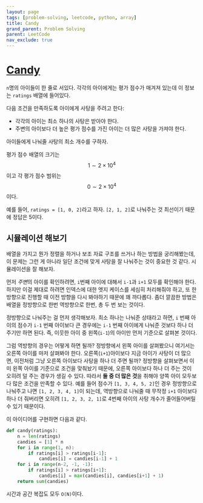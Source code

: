 ```yaml
---
layout: page
tags: [problem-solving, leetcode, python, array]
title: Candy
grand_parent: Problem Solving
parent: LeetCode
nav_exclude: true
---
```


# [Candy](https://leetcode.com/problems/candy/)

 `n`명의 아이들이 한 줄로 서있다. 각각의 아이에게는 평가 점수가 매겨져
 있는데 이 정보는 `ratings` 배열에 들어있다.

 다음 조건을 만족하도록 아이에게 사탕을 주려고 한다:
 - 각각의 아이는 최소 하나의 사탕은 받아야 한다.
 - 주변의 아이보다 더 높은 평가 점수를 가진 아이는 더 많은 사탕을
   가져야 한다.

 아이들에게 나눠줄 사탕의 최소 개수를 구하자.

 평가 점수 배열의 크기는 $$ 1 \sim 2 \times 10^4 $$ 이고 각 평가 점수
 범위는 $$ 0 \sim 2 \times 10^4$$ 이다.

 예를 들어, `ratings = [1, 0, 2]`라고 하자. `[2, 1, 2]`로 나눠주는 것
 최선이기 때문에 정답은 5이다.

## 시뮬레이션 해보기

 배열을 가지고 뭔가 정렬을 하거나 보조 자료 구조를 쓰거나 하는 방법을
 궁리해봤는데, 이 문제는 그런 게 아니라 일단 조건에 맞게 사탕을 잘
 나눠주는 것이 중요한 것 같다. 시뮬레이션을 잘 해보자.

 먼저 *주변*의 아이를 확인하려면, `i`번째 아이에 대해서 `i-1`과 `i+1`
 모두를 확인해야 한다. 하지만 이걸 제대로 하려면 인덱스에 대한 엣지
 케이스를 세심히 처리해줘야 하고, 또 한 방향으로 진행할 때 이전 방향을
 다시 봐야하기 때문에 꽤 까다롭다. 좀더 깔끔한 방법은 배열을
 정방향으로 한번 역방향으로 한번, 총 두 번 보는 것이다.

 정방향으로 나눠주는 걸 먼저 생각해보자. 최소 하나는 나눠준 상태라고
 하면, `i` 번째 아이의 점수가 `i-1` 번째 아이보다 큰 경우에는 `i-1`
 번째 아이에게 나눠준 것보다 하나 더 주기만 하면 된다. 즉, 이웃한 아이
 중 왼쪽(`i-1`)의 아이만 먼저 기준으로 살펴본 것이다.

 그럼 역방향의 경우는 어떻게 하면 될까? 정방향에서 왼쪽 아이를
 살펴봤으니 여기서는 오른쪽 아이를 마저 살펴봐야
 한다. 오른쪽(`i+1`)아이보다 지금 아이가 사탕이 더 많으면, 이전처럼
 그냥 오른쪽 아이보다 사탕을 하나 더 주면 될까? 정방향을 살펴보면서
 이미 왼쪽 아이를 기준으로 조건을 맞춰놨기 때문에, 오른쪽 아이보다
 하나 더 주는 것이 오히려 덜 주는 경우가 생길 수 있다. 따라서 **둘 중
 더 많은 것**을 취해야 양쪽 아이 모두보다 많은 조건을 만족할 수 있다.
 예를 들어 점수가 `[1, 3, 4, 5, 2]`인 경우 정방향으로 나눠주고 나면
 `[1, 2, 3, 4, 1]`이 되는데, 역방향으로 나눠줄 때 무작정 `i+1`
 아이보다 하나 더 줘버리면 오히려 `[1, 2, 3, 2, 1]`로 4번째 아이의
 사탕 개수가 줄어들어버릴 수 있기 때문이다.

 이 아이디어를 구현하면 다음과 같다.

```python
def candy(ratings):
    n = len(ratings)
    candies = [1] * n
    for i in range(1, n):
        if ratings[i] > ratings[i-1]:
            candies[i] = candies[i-1] + 1
    for i in range(n-2, -1, -1):
        if ratings[i] > ratings[i+1]:
            candies[i] = max(candies[i], candies[i+1] + 1)
    return sum(candies)
```

 시간과 공간 복잡도 모두 `O(N)`이다.
